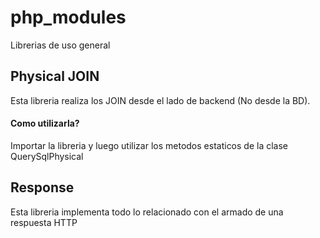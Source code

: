 # php_modules
Librerias de uso general

## Physical JOIN
Esta libreria realiza los JOIN desde el lado de backend (No desde la BD).

#### Como utilizarla?
Importar la libreria y luego utilizar los metodos estaticos de la clase QuerySqlPhysical

## Response
Esta libreria implementa todo lo relacionado con el armado de una respuesta HTTP